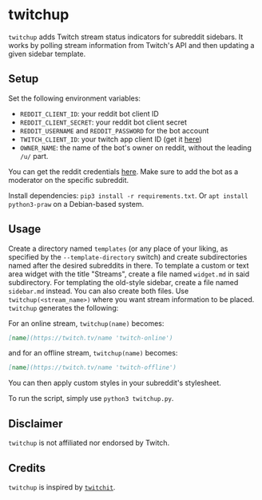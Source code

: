 # twitchup

`twitchup` adds Twitch stream status indicators for subreddit sidebars. It
works by polling stream information from Twitch's API and then updating a given
sidebar template.

## Setup

Set the following environment variables:
- `REDDIT_CLIENT_ID`: your reddit bot client ID
- `REDDIT_CLIENT_SECRET`: your reddit bot client secret
- `REDDIT_USERNAME` and `REDDIT_PASSWORD` for the bot account
- `TWITCH_CLIENT_ID`: your twitch app client ID (get it
  [here](https://dev.twitch.tv/dashboard/apps))
- `OWNER_NAME`: the name of the bot's owner on reddit, without the leading `/u/`
  part.

You can get the reddit credentials [here](https://www.reddit.com/prefs/apps/).
Make sure to add the bot as a moderator on the specific subreddit.

Install dependencies: `pip3 install -r requirements.txt`. Or `apt install
python3-praw` on a Debian-based system.

## Usage

Create a directory named `templates` (or any place of your liking, as specified
by the `--template-directory` switch) and create subdirectories named after the
desired subreddits in there. To template a custom or text area widget with the
title "Streams", create a file named `widget.md` in said subdirectory. For
templating the old-style sidebar, create a file named `sidebar.md` instead. You
can also create both files. Use `twitchup(<stream_name>)` where you want stream
information to be placed.  `twitchup` generates the following:

For an online stream, `twitchup(name)` becomes:
```md
[name](https://twitch.tv/name 'twitch-online')
```
and for an offline stream, `twitchup(name)` becomes:
```md
[name](https://twitch.tv/name 'twitch-offline')
```

You can then apply custom styles in your subreddit's stylesheet.

To run the script, simply use `python3 twitchup.py`.


## Disclaimer
`twitchup` is not affiliated nor endorsed by Twitch.

## Credits
`twitchup` is inspired by [`twitchit`](https://github.com/jensechu/twitchit).


<!-- vim: set textwidth=80 sw=2 ts=2: -->
